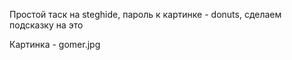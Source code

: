 Простой таск на steghide, пароль к картинке - donuts, сделаем подсказку на это

Картинка - gomer.jpg
